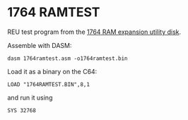 # 1764 RAMTEST

REU test program from the [1764 RAM expansion utility disk](https://www.zimmers.net/anonftp/pub/cbm/demodisks/other/1764-utility.d64.gz).

Assemble with DASM:

`dasm 1764ramtest.asm -o1764ramtest.bin`

Load it as a binary on the C64:

`LOAD "1764RAMTEST.BIN",8,1`

and run it using

`SYS 32768`

